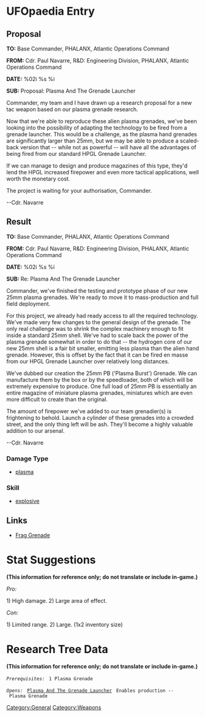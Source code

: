 # UFOpaedia Entry

## Proposal

**TO:** Base Commander, PHALANX, Atlantic Operations Command

**FROM:** Cdr. Paul Navarre, R&D: Engineering Division, PHALANX,
Atlantic Operations Command

**DATE:** %02i %s %i

**SUB:** Proposal: Plasma And The Grenade Launcher

Commander, my team and I have drawn up a research proposal for a new tac
weapon based on our plasma grenade research.

Now that we're able to reproduce these alien plasma grenades, we've been
looking into the possibility of adapting the technology to be fired from
a grenade launcher. This would be a challenge, as the plasma hand
grenades are significantly larger than 25mm, but we may be able to
produce a scaled-back version that -- while not as powerful -- will have
all the advantages of being fired from our standard HPGL Grenade
Launcher.

If we can manage to design and produce magazines of this type, they'd
lend the HPGL increased firepower and even more tactical applications,
well worth the monetary cost.

The project is waiting for your authorisation, Commander.

--Cdr. Navarre

## Result

**TO:** Base Commander, PHALANX, Atlantic Operations Command

**FROM:** Cdr. Paul Navarre, R&D: Engineering Division, PHALANX,
Atlantic Operations Command

**DATE:** %02i %s %i

**SUB:** Re: Plasma And The Grenade Launcher

Commander, we've finished the testing and prototype phase of our new
25mm plasma grenades. We're ready to move it to mass-production and full
field deployment.

For this project, we already had ready access to all the required
technology. We've made very few changes to the general design of the
grenade. The only real challenge was to shrink the complex machinery
enough to fit inside a standard 25mm shell. We've had to scale back the
power of the plasma grenade somewhat in order to do that -- the hydrogen
core of our new 25mm shell is a fair bit smaller, emitting less plasma
than the alien hand grenade. However, this is offset by the fact that it
can be fired en masse from our HPGL Grenade Launcher over relatively
long distances.

We've dubbed our creation the 25mm PB ('Plasma Burst') Grenade. We can
manufacture them by the box or by the speedloader, both of which will be
extremely expensive to produce. One full load of 25mm PB is essentially
an entire magazine of miniature plasma grenades, miniatures which are
even more difficult to create than the original.

The amount of firepower we've added to our team grenadier(s) is
frightening to behold. Launch a cylinder of these grenades into a
crowded street, and the only thing left will be ash. They'll become a
highly valuable addition to our arsenal.

--Cdr. Navarre

### Damage Type

- [plasma](Damage/plasma "wikilink")

### Skill

- [explosive](Skills/explosive "wikilink")

## Links

- [Frag Grenade](Equipment/Misc/Frag_Grenade "wikilink")

# Stat Suggestions

**(This information for reference only; do not translate or include
in-game.)**

*Pro:*

1\) High damage. 2) Large area of effect.

*Con:*

1\) Limited range. 2) Large. (1x2 inventory size)

# Research Tree Data

**(This information for reference only; do not translate or include
in-game.)**

*`Prerequisites:`*
` 1 Plasma Grenade`

*`Opens:`*
` `[`Plasma And The Grenade Launcher`](Equipment/Ammunition/25mm_PB_Grenades "wikilink")
` Enables production -- Plasma Grenade`

[Category:General](Category:General "wikilink")
[Category:Weapons](Category:Weapons "wikilink")